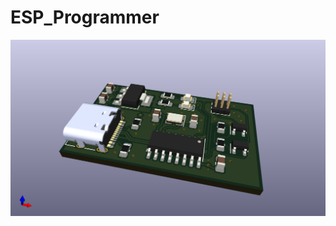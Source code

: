 # ESP_Programmer

![alt text](https://github.com/kaevee/ESP_Programmer/blob/main/ESP_Programmer.png?raw=true)
